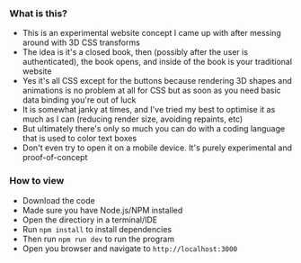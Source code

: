### What is this?
- This is an experimental website concept I came up with after messing around with 3D CSS transforms
- The idea is it's a closed book, then (possibly after the user is authenticated), the book opens, and inside of the book is your traditional website
- Yes it's all CSS except for the buttons because rendering 3D shapes and animations is no problem at all for CSS but as soon as you need basic data binding you're out of luck
- It is somewhat janky at times, and I've tried my best to optimise it as much as I can (reducing render size, avoiding repaints, etc)
- But ultimately there's only so much you can do with a coding language that is used to color text boxes
- Don't even try to open it on a mobile device. It's purely experimental and proof-of-concept

### How to view
- Download the code
- Made sure you have Node.js/NPM installed 
- Open the directiory in a terminal/IDE
- Run `npm install` to install dependencies
- Then run `npm run dev` to run the program
- Open you browser and navigate to `http://localhost:3000`


